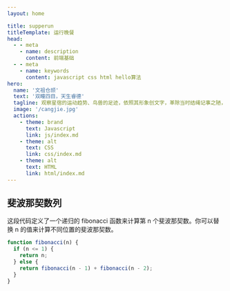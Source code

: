 ```yaml
---
layout: home

title: supperun
titleTemplate: 运行晚餐
head:
  - - meta
    - name: description
      content: 前端基础
  - - meta
    - name: keywords
      content: javascript css html hello算法
hero:
  name: '文祖仓颉'
  text: '双瞳四目，天生睿德'
  tagline: 观察星宿的运动趋势、鸟兽的足迹，依照其形象创文字，革除当时结绳记事之陋，开创文明之基，因而被尊奉为“文祖仓颉”。
  image: '/cangjie.jpg'
  actions:
    - theme: brand
      text: Javascript
      link: js/index.md
    - theme: alt
      text: CSS
      link: css/index.md
    - theme: alt
      text: HTML
      link: html/index.md
---
```


## 斐波那契数列

这段代码定义了一个递归的 fibonacci 函数来计算第 n 个斐波那契数。你可以替换 n 的值来计算不同位置的斐波那契数。

```js
function fibonacci(n) {
  if (n <= 1) {
    return n;
  } else {
    return fibonacci(n - 1) + fibonacci(n - 2);
  }
}
```

<style scope>
  .text {
    
  }
</style>
